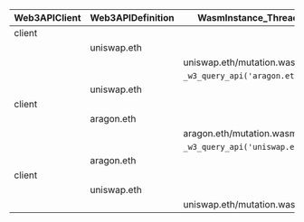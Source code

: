 | Web3APIClient | Web3APIDefinition | WasmInstance_Thread |
|---------------|----------------|-----------------------|
| client | | |  
| | uniswap.eth | |
| | | uniswap.eth/mutation.wasm/0 |
| | | `_w3_query_api('aragon.eth')` |
| | uniswap.eth | |
| client | | |
| | aragon.eth | |
| | | aragon.eth/mutation.wasm/0 |
| | | `_w3_query_api('uniswap.eth')` |
| | aragon.eth | |
| client | | |
| | uniswap.eth | |
| | | uniswap.eth/mutation.wasm/1 |
